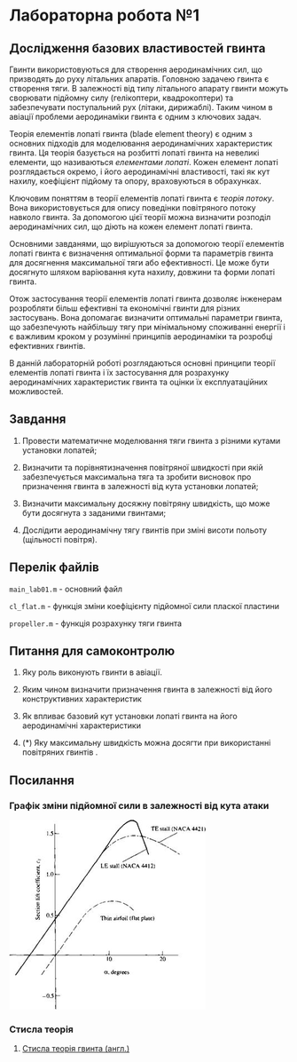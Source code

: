 # Лабораторна робота №1
##  Дослідження базових властивостей гвинта

Гвинти використовуються для створення аеродинамічних сил, що призводять до руху літальних апаратів. 
Головною задачею гвинта є створення тяги. 
В залежності від типу літального апарату гвинти можуть сворювати підйомну силу (гелікоптери, квадрокоптери) та забезпечувати поступальний рух (літаки, дирижаблі). Таким чином в авіації проблеми аеродинаміки гвинта є одним з ключових задач.

Теорія елементів лопаті гвинта (blade element theory) є одним з основних підходів для моделювання аеродинамічних характеристик гвинта. Ця теорія базується на розбитті лопаті гвинта на невеликі елементи, що називаються *елементами лопаті*. Кожен елемент лопаті розглядається окремо, і його аеродинамічні властивості, такі як кут нахилу, коефіцієнт підйому та опору, враховуються в обрахунках.

Ключовим поняттям в теорії елементів лопаті гвинта є *теорія потоку*. Вона використовується для опису поведінки повітряного потоку навколо гвинта. За допомогою цієї теорії можна визначити розподіл аеродинамічних сил, що діють на кожен елемент лопаті гвинта.

Основними завданями, що вирішуються за допомогою теорії елементів лопаті гвинта є визначення оптимальної форми та параметрів гвинта для досягнення максимальної тяги або ефективності. Це може бути досягнуто шляхом варіювання кута нахилу, довжини та форми лопаті гвинта.

Отож застосування теорії елементів лопаті гвинта дозволяє інженерам розробляти більш ефективні та економічні гвинти для різних застосувань. Вона допомагає визначити оптимальні параметри гвинта, що забезпечують найбільшу тягу при мінімальному споживанні енергії і є важливим кроком у розумінні принципів аеродинаміки та розробці ефективних гвинтів.

В данній лабораторній роботі  розглядаються основні принципи теорії елементів лопаті гвинта і їх застосування для розрахунку аеродинамічних характеристик гвинта та оцінки їх експлуатаційних можливостей.

## Завдання

1. Провести математичне моделювання тяги гвинта з різними кутами установки лопатей;

2. Визначити та порівнятизначення повітряної швидкості при якій забезпечується максимальна тяга та зробити висновок про призначення гвинта в залежності від кута установки лопатей;

3. Визначити максимальну досяжну повітряну швидкість, що може бути досягнута з заданими гвинтами;

4. Дослідити аеродинамічну тягу гвинтів при зміні висоти польоту (щільності повітря).


## Перелік файлів

`main_lab01.m` - основний файл

`cl_flat.m` - функція зміни коефіцієнту підйомної сили пласкої пластини

`propeller.m` - функція розрахунку тяги гвинта

## Питання для самоконтролю

1. Яку роль виконують гвинти в авіації.

2. Яким чином визначити призначення гвинта в залежності від його конструктивних характеристик

3. Як впливає базовий кут установки лопаті гвинта на його аеродинамічні характеристики

4. (*) Яку максимальну швидкість можна досягти при використанні повітряних гвинтів .

## Посилання

### Графік зміни підйомної сили в залежності від кута атаки

![ ](c_lift.jpg  "Графік зміни коефіцієнту підйомної сили")


### Стисла теорія

1. [Стисла теорія гвинта (англ.) ](http://www.aerodynamics4students.com/propulsion/blade-element-propeller-theory.php)
